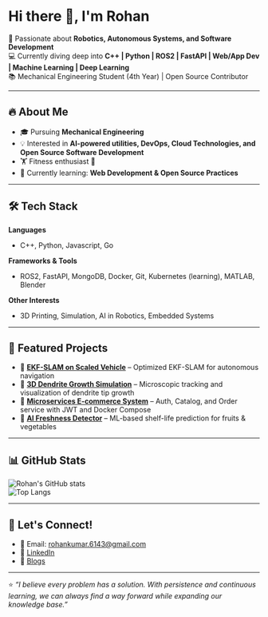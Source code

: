 # Hi there 👋, I'm Rohan  

🚀 Passionate about **Robotics, Autonomous Systems, and Software Development**  
💻 Currently diving deep into **C++ | Python | ROS2 | FastAPI | Web/App Dev | Machine Learning | Deep Learning**  
📚 Mechanical Engineering Student (4th Year) | Open Source Contributor  

---

## 🔥 About Me  
- 🎓 Pursuing **Mechanical Engineering**  
- 💡 Interested in **AI-powered utilities, DevOps, Cloud Technologies, and Open Source Software Development**  
- 🏋️ Fitness enthusiast 💪  
- 🌱 Currently learning: **Web Development & Open Source Practices**  

---

## 🛠️ Tech Stack  
**Languages**  
- C++, Python, Javascript, Go  

**Frameworks & Tools**  
- ROS2, FastAPI, MongoDB, Docker, Git, Kubernetes (learning), MATLAB, Blender  

**Other Interests**  
- 3D Printing, Simulation, AI in Robotics, Embedded Systems  

---

## 📂 Featured Projects  
- 🔷 **[EKF-SLAM on Scaled Vehicle](https://github.com/your-repo)** – Optimized EKF-SLAM for autonomous navigation  
- 🔷 **[3D Dendrite Growth Simulation](https://github.com/your-repo)** – Microscopic tracking and visualization of dendrite tip growth  
- 🔷 **[Microservices E-commerce System](https://github.com/your-repo)** – Auth, Catalog, and Order service with JWT and Docker Compose  
- 🔷 **[AI Freshness Detector](https://github.com/your-repo)** – ML-based shelf-life prediction for fruits & vegetables  

---

## 📊 GitHub Stats  
![Rohan's GitHub stats](https://github-readme-stats.vercel.app/api?username=rohanx01&show_icons=true&theme=radical)  
![Top Langs](https://github-readme-stats.vercel.app/api/top-langs/?username=rohanx01&layout=compact&theme=radical)  

---

## 🤝 Let's Connect!  
- 📧 Email: rohankumar.6143@gmail.com  
- 💼 [LinkedIn](https://www.linkedin.com/in/rohankumar4510)   
- 📝 [Blogs](https://your-portfolio-link.com)  

---

⭐️ *“I believe every problem has a solution. With persistence and continuous learning, we can always find a way forward while expanding our knowledge base.”*

